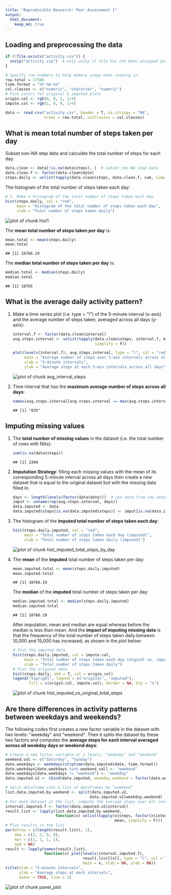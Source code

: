 ```yaml
---
title: "Reproducible Research: Peer Assessment 1"
output: 
  html_document:
    keep_md: true
---
```



## Loading and preprocessing the data

```r
if (!file.exists("activity.csv")) {
  unzip("activity.zip")  # only unzip if file has not been unzipped yet.
}

# Specify row numbers to help memory usage when reading in.
row.total = 17568  
time.format = "%Y-%m-%d"
col.classes <- c("numeric", "character", "numeric")
# Pick colors for original & imputed plots
origin.col <- rgb(0, 0, 1, 1/4)
impute.col <- rgb(1, 0, 0, 1/4)

data <- read.csv("activity.csv", header = T, na.strings = "NA",
                 nrows = row.total, colClasses = col.classes)
```

## What is mean total number of steps taken per day
Subset non-NA step data and calculate the total number of steps for each day.

```r
data.clean <- data[!is.na(data$steps), ]  # subset non-NA step data
date.clean.f <- factor(data.clean$date)
steps.daily <- unlist(tapply(data.clean$steps, date.clean.f, sum, simplify = F))
```
The histogram of the total number of steps taken each day:  

```r
# 1. Make a histogram of the total number of steps taken each day
hist(steps.daily, col = "red",
     main = "Histogram of the total number of steps taken each day",
     xlab = "Total number of steps taken daily")
```

![plot of chunk hist1](figure/hist1-1.png) 

The __mean total number of steps taken per day__ is:  

```r
mean.total <- mean(steps.daily)
mean.total
```

```
## [1] 10766.19
```
The __median total number of steps taken per day__ is:  

```r
median.total <- median(steps.daily)
median.total
```

```
## [1] 10765
```


## What is the average daily activity pattern?
1. Make a time series plot (i.e. type = "l") of the 5-minute interval (x-axis)
and the average number of steps taken, averaged across all days (y-axis):  
    
    ```r
    interval.f <- factor(data.clean$interval)
    avg.steps.interval <- unlist(tapply(data.clean$steps, interval.f, mean,
                                        simplify = F))
    
    plot(levels(interval.f), avg.steps.interval, type = "l", col = "red",
         main = "Average number of steps over 5-min intervals across all days",
         xlab = "5-minute intervals",
         ylab = "Average steps at each 5-min intervals across all days")
    ```
    
    ![plot of chunk avg_interval_steps](figure/avg_interval_steps-1.png) 

2. Time interval that has the __maximum average number of steps across all days__:  
    
    ```r
    names(avg.steps.interval[avg.steps.interval == max(avg.steps.interval)])
    ```
    
    ```
    ## [1] "835"
    ```

## Imputing missing values
1. The __total number of missing values__ in the dataset (i.e. the total number
    of rows with NAs):  
    
    ```r
    sum(is.na(data$steps))
    ```
    
    ```
    ## [1] 2304
    ```

2. __Imputation Strategy__: filling each missing values with the mean of its
corresponding 5-minute interval across all days then create a new dataset that
is equal to the original dataset but with the missing data filled in. 
    
    ```r
    days <- length(levels(factor(data$date)))  # use date from raw data to be safe
    imput <- unname(rep(avg.steps.interval, days))
    data.imputed <- data
    data.imputed$steps[is.na(data.imputed$steps)] <- imput[is.na(data.imputed$steps)]
    ```
3. The histogram of the __imputed total number of steps taken each day__:  
    
    ```r
    hist(steps.daily.imputed, col = "red",
         main = "Total number of steps taken each day (imputed)",
         xlab = "Total number of steps taken daily (imputed)")
    ```
    
    ![plot of chunk hist_imputed_total_steps_by_day](figure/hist_imputed_total_steps_by_day-1.png) 

4. The __mean__ of the __imputed__ total number of steps taken per day:  
    
    ```r
    mean.imputed.total <- mean(steps.daily.imputed)
    mean.imputed.total
    ```
    
    ```
    ## [1] 10766.19
    ```

    The __median__ of the __imputed__ total number of steps taken per day:  
    
    ```r
    median.imputed.total <- median(steps.daily.imputed)
    median.imputed.total
    ```
    
    ```
    ## [1] 10766.19
    ```

    After imputation, mean and median are equal whereas before the median is less
    than mean. And the __impact of imputing missing data__ is that the frequency
    of the total number of steps taken daily between 10,000 and 15,000 has
    increased, as shown in the plot below:  
    
    ```r
    # Plot the imputed data
    hist(steps.daily.imputed, col = impute.col,
         main = "Total number of steps taken each day (orginal vs. imputed)",
         xlab = "Total number of steps taken daily")
    # Plot the original data
    hist(steps.daily, add = T, col = origin.col)
    legend("topright", legend = c("original", "imputed"),
           fill = c(origin.col, impute.col), border = NA, bty = "n")
    ```
    
    ![plot of chunk hist_imputed_vs_original_total_steps](figure/hist_imputed_vs_original_total_steps-1.png) 

## Are there differences in activity patterns between weekdays and weekends?
The following codes first creates a new factor variable in the dataset with two
levels: "weekday" and "weekend". Then it splits the dataset by these two
factors and computes the __average steps for each interval averaged across all
weekday days or weekend days__:  

```r
# Create a new factor variable w/ 2 levels: "weekday" and "weekend" 
weekend.val <- c("Saturday", "Sunday")
date.weekdays <- weekdays(strptime(data.imputed$date, time.format))
date.weekdays[date.weekdays %in% weekend.val] <- "weekend"
date.weekdays[date.weekdays != "weekend"] <- "weekday"
data.imputed.v2 <- cbind(data.imputed, weekday.weekend = factor(date.weekdays))

# Split dataframe into a list of dataframes by "weekend"
list.data.imputed.by.weekend <- split(data.imputed.v2,
                                     data.imputed.v2$weekday.weekend)  
# For each dataset in the list, compute the average steps over all intervals 
interval.imputed.f <- factor(data.imputed.v2$interval)
result.list <- lapply(list.data.imputed.by.weekend,
                      function(x) unlist(tapply(x$steps, factor(x$interval),
                                                mean, simplify = F)))
# Plot results in the list
par(mfrow = c(length(result.list), 1), 
    oma = c(2, 2, 0, 0),
    mar = c(2, 1, 1, 1),
    xpd = NA)
result <- lapply(names(result.list),
                 function(x) plot(levels(interval.imputed.f),
                                  result.list[[x]], type = "l", col = "red",
                                  main = x, xlab = NA, ylab = NA))
title(xlab = "5-minute intervals",
      ylab = "Average steps at each intervals",
      outer = TRUE, line = 1)
```

![plot of chunk panel_plot](figure/panel_plot-1.png) 

